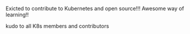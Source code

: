 Exicted to contribute to Kubernetes and open source!!! Awesome way of learning!!

kudo to all K8s members and contributors